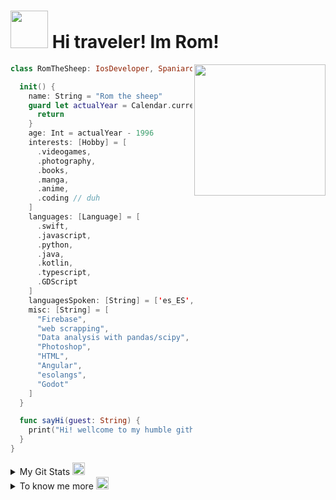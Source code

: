 <h1><img src="https://media4.giphy.com/media/ptqAPgghLtHOa0SLJS/giphy.gif?cid=ecf05e47pjica08qakz9bdfip5dn8haopylf92ws4el8319m&ep=v1_gifs_related&rid=giphy.gif&ct=g" width="60"/> Hi traveler! Im Rom!</h1>
<img align='right' src="https://emojis.slackmojis.com/emojis/images/1643515157/11711/kirby_vibing.gif?1643515157" width="210">

<!--anime https://media3.giphy.com/media/xonOzxf2M8hNu/giphy.gif?cid=ecf05e475yfscufp63kv0uqtpcak81z7fl2wul0o1hz0g2ws&ep=v1_gifs_related&rid=giphy.gif&ct=g-->
<!--kirby vibe https://emojis.slackmojis.com/emojis/images/1643515157/11711/kirby_vibing.gif?1643515157-->
<!-- pollito https://media0.giphy.com/media/JWybLzXs7Hn0JKhSji/giphy.gif?cid=ecf05e47pjica08qakz9bdfip5dn8haopylf92ws4el8319m&ep=v1_gifs_related&rid=giphy.gif&ct=g -->

```swift
class RomTheSheep: IosDeveloper, Spaniard, Italian, Maker, Moder, GraphicDesigner {

  init() {
    name: String = "Rom the sheep"
    guard let actualYear = Calendar.current.dateComponents([.year], from: Date()).year else {
      return
    }
    age: Int = actualYear - 1996
    interests: [Hobby] = [
      .videogames,
      .photography,
      .books,
      .manga,
      .anime,
      .coding // duh
    ]
    languages: [Language] = [
      .swift,
      .javascript,
      .python,
      .java,
      .kotlin,
      .typescript,
      .GDScript
    ]
    languagesSpoken: [String] = ['es_ES', 'en_GB', 'it_IT']
    misc: [String] = [
      "Firebase",
      "web scrapping",
      "Data analysis with pandas/scipy",
      "Photoshop",
      "HTML",
      "Angular",
      "esolangs",
      "Godot"
    ]
  }

  func sayHi(guest: String) {
    print("Hi! wellcome to my humble github! make yourself confortable")
  }
}
```
<details>
<summary>My Git Stats <img src="https://emojis.slackmojis.com/emojis/images/1660415435/60800/eyes.gif?1660415435" width="20"/></summary>

<!--START_SECTION:waka-->
![Code Time](http://img.shields.io/badge/Code%20Time-154%20hrs%2050%20mins-blue)

![Lines of code](https://img.shields.io/badge/From%20Hello%20World%20I%27ve%20Written-1.4%20million%20lines%20of%20code-blue)

**🐱 My GitHub Data** 

> 📦 624.0 kB Used in GitHub's Storage 
 > 
> 💼 Opted to Hire
 > 
> 📜 43 Public Repositories 
 > 
> 🔑 30 Private Repositories 
 > 
**I'm an Early 🐤** 

```text
🌞 Morning                157 commits         ⣿⣿⣿⣿⣿⣿⣀⣀⣀⣀⣀⣀⣀⣀⣀⣀⣀⣀⣀⣀⣀⣀⣀⣀⣀   23.72 % 
🌆 Daytime                251 commits         ⣿⣿⣿⣿⣿⣿⣿⣿⣿⣀⣀⣀⣀⣀⣀⣀⣀⣀⣀⣀⣀⣀⣀⣀⣀   37.92 % 
🌃 Evening                209 commits         ⣿⣿⣿⣿⣿⣿⣿⣿⣀⣀⣀⣀⣀⣀⣀⣀⣀⣀⣀⣀⣀⣀⣀⣀⣀   31.57 % 
🌙 Night                  45 commits          ⣿⣿⣀⣀⣀⣀⣀⣀⣀⣀⣀⣀⣀⣀⣀⣀⣀⣀⣀⣀⣀⣀⣀⣀⣀   06.80 % 
```
📅 **I'm Most Productive on Thursday** 

```text
Monday                   121 commits         ⣿⣿⣿⣿⣿⣀⣀⣀⣀⣀⣀⣀⣀⣀⣀⣀⣀⣀⣀⣀⣀⣀⣀⣀⣀   18.28 % 
Tuesday                  79 commits          ⣿⣿⣿⣀⣀⣀⣀⣀⣀⣀⣀⣀⣀⣀⣀⣀⣀⣀⣀⣀⣀⣀⣀⣀⣀   11.93 % 
Wednesday                120 commits         ⣿⣿⣿⣿⣿⣀⣀⣀⣀⣀⣀⣀⣀⣀⣀⣀⣀⣀⣀⣀⣀⣀⣀⣀⣀   18.13 % 
Thursday                 149 commits         ⣿⣿⣿⣿⣿⣿⣀⣀⣀⣀⣀⣀⣀⣀⣀⣀⣀⣀⣀⣀⣀⣀⣀⣀⣀   22.51 % 
Friday                   81 commits          ⣿⣿⣿⣀⣀⣀⣀⣀⣀⣀⣀⣀⣀⣀⣀⣀⣀⣀⣀⣀⣀⣀⣀⣀⣀   12.24 % 
Saturday                 57 commits          ⣿⣿⣀⣀⣀⣀⣀⣀⣀⣀⣀⣀⣀⣀⣀⣀⣀⣀⣀⣀⣀⣀⣀⣀⣀   08.61 % 
Sunday                   55 commits          ⣿⣿⣀⣀⣀⣀⣀⣀⣀⣀⣀⣀⣀⣀⣀⣀⣀⣀⣀⣀⣀⣀⣀⣀⣀   08.31 % 
```


📊 **This Week I Spent My Time On** 

```text
🕑︎ Time Zone: Europe/Paris

💬 Programming Languages: 
GDScript3                35 mins             ⣿⣿⣿⣿⣿⣿⣿⣿⣿⣿⣿⣿⣿⣿⣿⣿⣿⣿⣿⣿⣀⣀⣀⣀⣀   79.87 % 
Swift                    5 mins              ⣿⣿⣿⣀⣀⣀⣀⣀⣀⣀⣀⣀⣀⣀⣀⣀⣀⣀⣀⣀⣀⣀⣀⣀⣀   11.47 % 
Git Config               3 mins              ⣿⣿⣀⣀⣀⣀⣀⣀⣀⣀⣀⣀⣀⣀⣀⣀⣀⣀⣀⣀⣀⣀⣀⣀⣀   08.60 % 
YAML                     0 secs              ⣀⣀⣀⣀⣀⣀⣀⣀⣀⣀⣀⣀⣀⣀⣀⣀⣀⣀⣀⣀⣀⣀⣀⣀⣀   00.06 % 

🔥 Editors: 
Godot                    35 mins             ⣿⣿⣿⣿⣿⣿⣿⣿⣿⣿⣿⣿⣿⣿⣿⣿⣿⣿⣿⣿⣀⣀⣀⣀⣀   79.87 % 
VS Code                  9 mins              ⣿⣿⣿⣿⣿⣀⣀⣀⣀⣀⣀⣀⣀⣀⣀⣀⣀⣀⣀⣀⣀⣀⣀⣀⣀   20.13 % 

💻 Operating System: 
Windows                  39 mins             ⣿⣿⣿⣿⣿⣿⣿⣿⣿⣿⣿⣿⣿⣿⣿⣿⣿⣿⣿⣿⣿⣿⣀⣀⣀   88.47 % 
Mac                      5 mins              ⣿⣿⣿⣀⣀⣀⣀⣀⣀⣀⣀⣀⣀⣀⣀⣀⣀⣀⣀⣀⣀⣀⣀⣀⣀   11.53 % 
```

**I Mostly Code in JavaScript** 

```text
GDScript                 7 repos             ⣿⣿⣿⣀⣀⣀⣀⣀⣀⣀⣀⣀⣀⣀⣀⣀⣀⣀⣀⣀⣀⣀⣀⣀⣀   13.73 % 
Python                   7 repos             ⣿⣿⣿⣀⣀⣀⣀⣀⣀⣀⣀⣀⣀⣀⣀⣀⣀⣀⣀⣀⣀⣀⣀⣀⣀   13.73 % 
Kotlin                   4 repos             ⣿⣿⣀⣀⣀⣀⣀⣀⣀⣀⣀⣀⣀⣀⣀⣀⣀⣀⣀⣀⣀⣀⣀⣀⣀   07.84 % 
Swift                    4 repos             ⣿⣿⣀⣀⣀⣀⣀⣀⣀⣀⣀⣀⣀⣀⣀⣀⣀⣀⣀⣀⣀⣀⣀⣀⣀   07.84 % 
ShaderLab                1 repo              ⣀⣀⣀⣀⣀⣀⣀⣀⣀⣀⣀⣀⣀⣀⣀⣀⣀⣀⣀⣀⣀⣀⣀⣀⣀   01.96 % 
```




 Last Updated on 25/10/2024 18:46:19 UTC
<!--END_SECTION:waka-->
</details>


<details>
<summary>To know me more <img src="https://emojis.slackmojis.com/emojis/images/1665051119/61583/vibe-rabbit.gif?1665051119" width="20"/></summary>

## My dumpster 🗑️
### I make games (and rarely finish them) here
[My itchio](https://romthesheep.itch.io/)

#### Feel free to send me a dm with inquiries 
<a href="https://twitter.com/ROMthesheep">
  <img width="20%" alt="Twitter" src="https://img.shields.io/badge/@Romthesheep-%231DA1F2.svg?style=for-the-badge&logo=Twitter&logoColor=white"/>
</a>

## Recently listening to 🎶
<p align="center">
  <a target="_blank" href="https://spotify-github-profile.vercel.app/api/view?uid=tka9mon1k1ur6olrq8c04yvij&redirect=true">
    <img width="80%" alt="Now Playing" src="https://spotify-github-profile.vercel.app/api/view?uid=z7hh6byyki0ordc7p4o6oe2f0&cover_image=true&theme=natemoo-re"/>
   </a>
</p>
</details>
